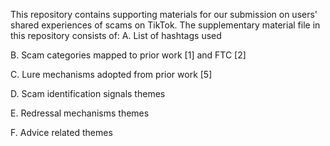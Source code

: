 This repository contains supporting materials for our submission on users' shared experiences of scams on TikTok. The supplementary material file in this repository consists of:
A. List of hashtags used


B. Scam categories mapped to prior work [1] and FTC [2]


C. Lure mechanisms adopted from prior work [5]


D. Scam identification signals themes


E. Redressal mechanisms themes


F. Advice related themes

